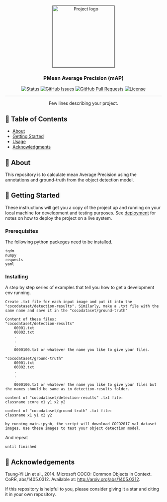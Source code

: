 <p align="center">
  <a href="" rel="noopener">
 <img width=200px height=200px src="https://techpilot.ai/wp-content/uploads/2023/06/Open-Source-AI.jpg" alt="Project logo"></a>
</p>

<h3 align="center">PMean Average Precision (mAP)</h3>

<div align="center">

[![Status](https://img.shields.io/badge/status-active-success.svg)]()
[![GitHub Issues](https://img.shields.io/github/issues/kylelobo/The-Documentation-Compendium.svg)](https://github.com/kylelobo/The-Documentation-Compendium/issues)
[![GitHub Pull Requests](https://img.shields.io/github/issues-pr/kylelobo/The-Documentation-Compendium.svg)](https://github.com/kylelobo/The-Documentation-Compendium/pulls)
[![License](https://img.shields.io/badge/license-MIT-blue.svg)](/LICENSE)

</div>

---

<p align="center"> Few lines describing your project.
    <br> 
</p>

## 📝 Table of Contents

- [About](#about)
- [Getting Started](#getting_started)
- [Usage](#usage)
- [Acknowledgments](#acknowledgement)

## 🧐 About <a name = "about"></a>

This repository is to calculate mean Average Precision using the annotations and ground-truth from the object detection model. 

## 🏁 Getting Started <a name = "getting_started"></a>

These instructions will get you a copy of the project up and running on your local machine for development and testing purposes. See [deployment](#deployment) for notes on how to deploy the project on a live system.

### Prerequisites

The following python packeges need to be installed.
```
tqdm
numpy
requests
yaml
```

### Installing

A step by step series of examples that tell you how to get a development env running.
```
Create .txt file for each input image and put it into the "cocodataset/detection-results". Similarly, make a .txt file with the same name and save it in the "cocodataset/ground-truth"

Content of these files:
"cocodataset/detection-results"
    00001.txt
    00002.txt
    .
    .
    .
    0000100.txt or whatever the name you like to give your files.

"cocodataset/ground-truth"
    00001.txt
    00002.txt
    .
    .
    .
    0000100.txt or whatever the name you like to give your files but the names should be same as in detection-results folder.
```

```
content of "cocodataset/detection-results" .txt file:
classname score x1 y1 x2 y2

content of "cocodataset/ground-truth" .txt file:
classname x1 y1 x2 y2

by running main.ipynb, the script will download COCO2017 val dataset images. Use these images to test your object detection model.
```

And repeat

```
until finished
```


## 🎉 Acknowledgements <a name = "acknowledgement"></a>

Tsung-Yi Lin et al., 2014. Microsoft COCO: Common Objects in Context. CoRR, abs/1405.0312. Available at: http://arxiv.org/abs/1405.0312.

If this repository is helpful to you, please consider giving it a star and citing it in your own repository.
